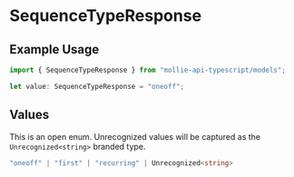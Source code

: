 # SequenceTypeResponse

## Example Usage

```typescript
import { SequenceTypeResponse } from "mollie-api-typescript/models";

let value: SequenceTypeResponse = "oneoff";
```

## Values

This is an open enum. Unrecognized values will be captured as the `Unrecognized<string>` branded type.

```typescript
"oneoff" | "first" | "recurring" | Unrecognized<string>
```